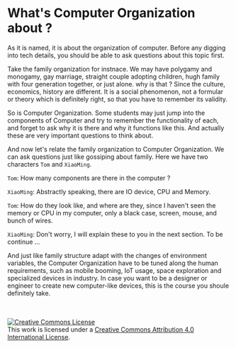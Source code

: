 # What's Computer Organization about ?

As it is named, it is about the organization of computer. Before any digging into tech details, you should be able to ask questions about this topic first.

Take the family organization for instnace. We may have polygamy and monogamy, gay marriage, straight couple adopting children, hugh family with four generation together, or just alone. why is that ? Since the culture, economics, history are different. It is a social phenomenon, not a formular or theory which is definitely right, so that you have to remember its validity.

So is Computer Organization. Some students may just jump into the components of Computer and try to remember the functionality of each, and forget to ask why it is there and why it functions like this. And actually these are very important questions to think about.

And now let's relate the family organization to Computer Organization. We can ask questions just like gossiping about family. Here we have two characters `Tom` and `XiaoMing`.
 
`Tom`: How many components are there in the computer ?

`XiaoMing`: Abstractly speaking, there are IO device, CPU and Memory.

`Tom`: How do they look like, and where are they, since I haven't seen the memory or CPU in my computer, only a black case, screen, mouse, and bunch of wires.

`XiaoMing`: Don't worry, I will explain these to you in the next section. To be continue ...

And just like family structure adapt with the changes of environment variables, the Computer Organization have to be tuned along the human requirements, such as mobile booming, IoT usage, space exploration and specialized devices in industry. In case you want to be a designer or engineer to create new computer-like devices, this is the course you shoule definitely take.

<br /><br /><a rel="license" href="http://creativecommons.org/licenses/by/4.0/"><img alt="Creative Commons License" style="border-width:0" src="https://i.creativecommons.org/l/by/4.0/88x31.png" /></a><br />This work is licensed under a <a rel="license" href="http://creativecommons.org/licenses/by/4.0/">Creative Commons Attribution 4.0 International License</a>.
